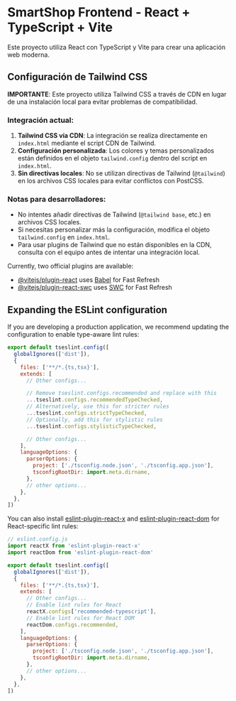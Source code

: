 # SmartShop Frontend - React + TypeScript + Vite

Este proyecto utiliza React con TypeScript y Vite para crear una aplicación web moderna.

## Configuración de Tailwind CSS

**IMPORTANTE**: Este proyecto utiliza Tailwind CSS a través de CDN en lugar de una instalación local para evitar problemas de compatibilidad.

### Integración actual:

1. **Tailwind CSS vía CDN**: La integración se realiza directamente en `index.html` mediante el script CDN de Tailwind.
2. **Configuración personalizada**: Los colores y temas personalizados están definidos en el objeto `tailwind.config` dentro del script en `index.html`.
3. **Sin directivas locales**: No se utilizan directivas de Tailwind (`@tailwind`) en los archivos CSS locales para evitar conflictos con PostCSS.

### Notas para desarrolladores:

- No intentes añadir directivas de Tailwind (`@tailwind base`, etc.) en archivos CSS locales.
- Si necesitas personalizar más la configuración, modifica el objeto `tailwind.config` en `index.html`.
- Para usar plugins de Tailwind que no están disponibles en la CDN, consulta con el equipo antes de intentar una integración local.

Currently, two official plugins are available:

- [@vitejs/plugin-react](https://github.com/vitejs/vite-plugin-react/blob/main/packages/plugin-react) uses [Babel](https://babeljs.io/) for Fast Refresh
- [@vitejs/plugin-react-swc](https://github.com/vitejs/vite-plugin-react/blob/main/packages/plugin-react-swc) uses [SWC](https://swc.rs/) for Fast Refresh

## Expanding the ESLint configuration

If you are developing a production application, we recommend updating the configuration to enable type-aware lint rules:

```js
export default tseslint.config([
  globalIgnores(['dist']),
  {
    files: ['**/*.{ts,tsx}'],
    extends: [
      // Other configs...

      // Remove tseslint.configs.recommended and replace with this
      ...tseslint.configs.recommendedTypeChecked,
      // Alternatively, use this for stricter rules
      ...tseslint.configs.strictTypeChecked,
      // Optionally, add this for stylistic rules
      ...tseslint.configs.stylisticTypeChecked,

      // Other configs...
    ],
    languageOptions: {
      parserOptions: {
        project: ['./tsconfig.node.json', './tsconfig.app.json'],
        tsconfigRootDir: import.meta.dirname,
      },
      // other options...
    },
  },
])
```

You can also install [eslint-plugin-react-x](https://github.com/Rel1cx/eslint-react/tree/main/packages/plugins/eslint-plugin-react-x) and [eslint-plugin-react-dom](https://github.com/Rel1cx/eslint-react/tree/main/packages/plugins/eslint-plugin-react-dom) for React-specific lint rules:

```js
// eslint.config.js
import reactX from 'eslint-plugin-react-x'
import reactDom from 'eslint-plugin-react-dom'

export default tseslint.config([
  globalIgnores(['dist']),
  {
    files: ['**/*.{ts,tsx}'],
    extends: [
      // Other configs...
      // Enable lint rules for React
      reactX.configs['recommended-typescript'],
      // Enable lint rules for React DOM
      reactDom.configs.recommended,
    ],
    languageOptions: {
      parserOptions: {
        project: ['./tsconfig.node.json', './tsconfig.app.json'],
        tsconfigRootDir: import.meta.dirname,
      },
      // other options...
    },
  },
])
```
